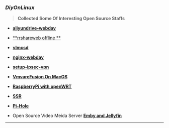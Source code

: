 ### *DiyOnLinux*

> **Collected Some Of Interesting Open Source Staffs**

- [**aliyundrive-webdav**](aliyundrive-webdav)

- [**rrshareweb offline **](rrshare)

- [**vlmcsd**](vlmcsd)

- **[nginx-webdav](nginx-webdav)**

- **[setup-ipsec-vpn](https://github.com/hwdsl2/setup-ipsec-vpn)**

- **[VmvareFusion On MacOS](VmvareFusion)**

- **[RaspberryPi with openWRT](RaspberryPi)**

- **[SSR](ssr)**

- **[Pi-Hole ](Pi-hole)**

- Open Source Video Meida Server **[Emby and Jellyfin](media)**
---
